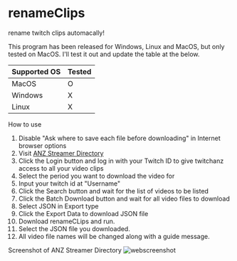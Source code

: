 # renameClips

rename twitch clips automacally!

This program has been released for Windows, Linux and MacOS, but only tested on MacOS. I'll test it out and update the table at the below.
 
  |  Supported OS |   Tested      | 
  | ------------- | ------------- |
  |    MacOS      |      O        |
  |   Windows     |      X        |
  |    Linux      |      X        |


How to use
  1. Disable "Ask where to save each file before downloading" in Internet browser options
  2. Visit [ANZ Streamer Directory](https://www.twitchanz.com/clips)
  3. Click the Login button and log in with your Twitch ID to give twitchanz access to all your video clips
  4. Select the period you want to download the video for
  5. Input your twitch id at "Username"
  6. Click the Search button and wait for the list of videos to be listed
  7. Click the Batch Download button and wait for all video files to download
  8. Select JSON in Export type
  9. Click the Export Data to download JSON file
  10. Download renameCLips and run.
  11. Select the JSON file you downloaded.
  12. All video file names will be changed along with a guide message.


Screenshot of ANZ Streamer Directory
 ![webscreenshot](https://user-images.githubusercontent.com/13452294/202572154-ec68168b-7efb-4270-9b05-ecdd7fc6c8f1.png)

